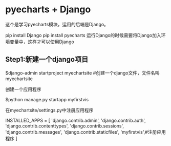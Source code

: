 # pyecharts + Django
这个是学习pyecharts模块，运用的后端是Django。

pip install Django
pip install pyecharts
运行Django的时候需要将Django加入环境变量中，这样才可以使用Django

## Step1:新建一个django项目
$django-admin startproject myechartsite #创建一个django文件，文件名叫myechartsite

创建一个应用程序

$python manage.py startapp myfirstvis

在myechartsite/settings.py中注册应用程序

INSTALLED_APPS = [
    'django.contrib.admin',
    'django.contrib.auth',
    'django.contrib.contenttypes',
    'django.contrib.sessions',
    'django.contrib.messages',
    'django.contrib.staticfiles',
    'myfirstvis',#注册应用程序
]
